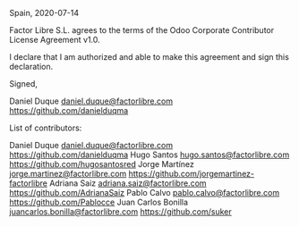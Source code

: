 Spain, 2020-07-14

Factor Libre S.L. agrees to the terms of the Odoo Corporate Contributor License
Agreement v1.0.

I declare that I am authorized and able to make this agreement and sign this
declaration.

Signed,

Daniel Duque daniel.duque@factorlibre.com https://github.com/danielduqma

List of contributors:

Daniel Duque daniel.duque@factorlibre.com https://github.com/danielduqma
Hugo Santos hugo.santos@factorlibre.com https://github.com/hugosantosred
Jorge Martínez jorge.martinez@factorlibre.com https://github.com/jorgemartinez-factorlibre
Adriana Saiz adriana.saiz@factorlibre.com https://github.com/AdrianaSaiz
Pablo Calvo pablo.calvo@factorlibre.com https://github.com/Pablocce
Juan Carlos Bonilla juancarlos.bonilla@factorlibre.com https://github.com/suker
